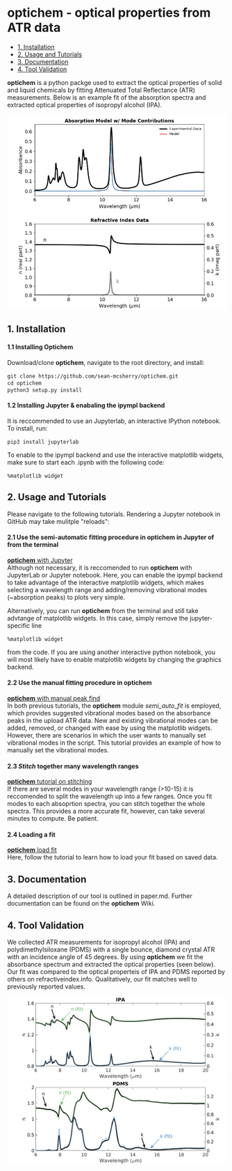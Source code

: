 # optichem - optical properties from ATR data

<!--ts-->
   * [1. Installation](#1-installation)
   * [2. Usage and Tutorials](#2-usage-and-tutorials)
   * [3. Documentation](#3-documentation)
   * [4. Tool Validation](#4-tool-validation)
<!--te-->

**optichem** is a python packge used to extract the optical properties of solid and liquid chemicals by fitting Attenuated Total Reflectance (ATR) measurements. Below is an example fit of the absorption spectra and extracted optical properties of isopropyl alcohol (IPA). 
<p align="center">
  <img src="docs/model_and_index_fit.gif">
</p>


## 1. Installation
#### 1.1 Installing Optichem
Download/clone **optichem**, navigate to the root directory, and install:
```
git clone https://github.com/sean-mcsherry/optichem.git
cd optichem
python3 setup.py install
```

#### 1.2 Installing Jupyter & enabaling the ipympl backend
It is reccommended to use an Jupyterlab, an interactive IPython notebook. To install, run:
```
pip3 install jupyterlab
```
To enable to the ipympl backend and use the interactive matplotlib widgets, make sure to start each .ipynb with the following code:

```
%matplotlib widget
```

## 2. Usage and Tutorials
Please navigate to the following tutorials. Rendering a Jupyter notebook in GitHub may take mulitple "reloads":

#### 2.1 Use the semi-automatic fitting procedure in **optichem** in Jupyter of from the terminal 
[**optichem** with Jupyter](tutorials/optichem_with_jupyter.ipynb)<br/>
Although not necessary, it is reccomended to run **optichem** with JupyterLab or Jupyter notebook. Here, you can enable the ipympl backend to take advantage of the interactive matplotlib widgets, which makes selecting a wavelength range and adding/removing vibrational modes (~absorption peaks) to plots very simple.

Alternatively, you can run **optichem** from the terminal and still take advtange of matplotlib widgets. In this case, simply remove the jupyter-specific line
```
%matplotlib widget
```
from the code. If you are using another interactive python notebook, you will most likely have to enable matplotlib widgets by changing the graphics backend.

#### 2.2 Use the manual fitting procedure in **optichem** 
[**optichem** with manual peak find](tutorials/optichem_manual_fit.ipynb)<br/>
In both previous tutorials, the **optichem** module *semi_auto_fit* is employed, which provides suggested vibrational modes based on the absorbance peaks in the upload ATR data. New and existing vibrational modes can be added, removed, or changed with ease by using the matplotlib widgets. However, there are scenarios in which the user wants to manually set vibrational modes in the script. This tutorial provides an example of how to manually set the vibrational modes. 

#### 2.3 *Stitch* together many wavelength ranges
[**optichem** tutorial on stitching](tutorials/optichem_stitch.ipynb)<br/>
If there are several modes in your wavelength range (>10-15) it is reccomended to split the wavelength up into a few ranges. Once you fit modes to each absoprtion spectra, you can stitch together the whole spectra. This provides a more accurate fit, however, can take several minutes to compute. Be patient.

#### 2.4 Loading a fit
[**optichem** load fit](tutorials/optichem_load.ipynb)<br/>
Here, follow the tutorial to learn how to load your fit based on saved data.



## 3. Documentation
A detailed description of our tool is outlined in paper.md. Further documentation can be found on the **optichem** Wiki. 

## 4. Tool Validation
We collected ATR measurements for isopropyl alcohol (IPA) and polydimethylsiloxane (PDMS) with a single bounce, diamond crystal ATR with an incidence angle of 45 degrees. By using **optichem** we fit the absorbance spectrum and extracted the optical properties (seen below). Our fit was compared to the optical properteis of IPA and PDMS reported by others on refractiveindex.info. Qualitatively, our fit matches well to previously reported values. 

<p align="center">
<img src="docs/IPA.png">
  
  
<img src="docs/PDMS.png">
</p>


